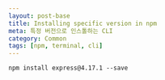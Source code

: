 ```yaml
---
layout: post-base
title: Installing specific version in npm
meta: 특정 버전으로 인스톨하는 CLI
category: Common
tags: [npm, terminal, cli]
---
```


```text
npm install express@4.17.1 --save
```
